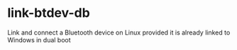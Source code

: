 # link-btdev-db
Link and connect a Bluetooth device on Linux provided it is already linked to Windows in dual boot
